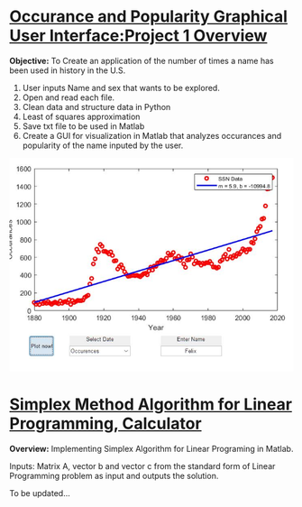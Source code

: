 
# [Occurance and Popularity Graphical User Interface:Project 1 Overview](https://github.com/RobertoBautista189/ME21_Project/blob/main/README.md)
**Objective:** To Create an application of the number of times a name has been used in history in the U.S. 
1. User inputs Name and sex that wants to be explored.
2. Open and read each file.
3. Clean data and structure data in Python
4. Least of squares approximation
5. Save txt file to be used in Matlab
6. Create a GUI for visualization in Matlab that analyzes occurances and popularity of the name inputed by the user.

![](/images/ME_21_project_occurences.jpg)

# [Simplex Method Algorithm for Linear Programming, Calculator](https://github.com/RobertoBautista189/Simplex_Method)
**Overview:** Implementing Simplex Algorithm for Linear Programing in Matlab.

Inputs: Matrix A, vector b and vector c from the standard form of Linear Programming problem as input and outputs the solution.

To be updated...

